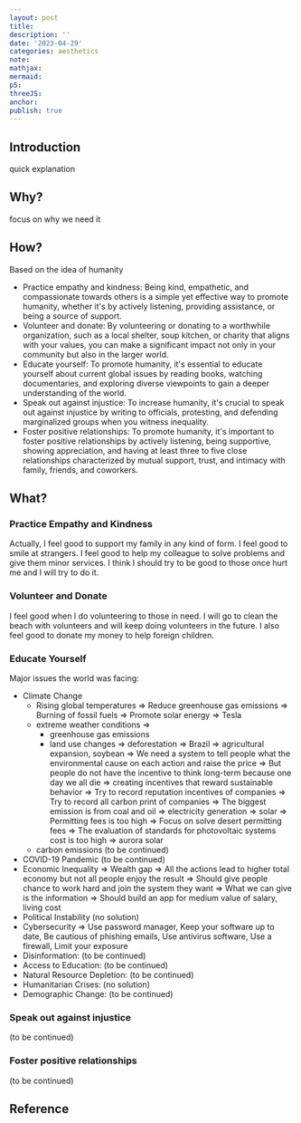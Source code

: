 ```yaml
---
layout: post
title:
description: ''
date: '2023-04-29'
categories: aesthetics
note:
mathjax:
mermaid:
p5:
threeJS:
anchor:
publish: true
---
```


## Introduction

quick explanation

## Why?

focus on why we need it

## How?

Based on the idea of humanity

* Practice empathy and kindness: Being kind, empathetic, and compassionate towards others is a simple yet effective way to promote humanity, whether it's by actively listening, providing assistance, or being a source of support.
* Volunteer and donate: By volunteering or donating to a worthwhile organization, such as a local shelter, soup kitchen, or charity that aligns with your values, you can make a significant impact not only in your community but also in the larger world.
* Educate yourself: To promote humanity, it's essential to educate yourself about current global issues by reading books, watching documentaries, and exploring diverse viewpoints to gain a deeper understanding of the world.
* Speak out against injustice: To increase humanity, it's crucial to speak out against injustice by writing to officials, protesting, and defending marginalized groups when you witness inequality.
* Foster positive relationships: To promote humanity, it's important to foster positive relationships by actively listening, being supportive, showing appreciation, and having at least three to five close relationships characterized by mutual support, trust, and intimacy with family, friends, and coworkers.

## What?

### Practice Empathy and Kindness

Actually, I feel good to support my family in any kind of form. I feel good to smile at strangers. I feel good to help my colleague to solve problems and give them minor services. I think I should try to be good to those once hurt me and I will try to do it.

### Volunteer and Donate

I feel good when I do volunteering to those in need. I will go to clean the beach with volunteers and will keep doing volunteers in the future. I also feel good to donate my money to help foreign children.

### Educate Yourself

Major issues the world was facing:

* Climate Change
  * Rising global temperatures => Reduce greenhouse gas emissions => Burning of fossil fuels => Promote solar energy => Tesla
  * extreme weather conditions =>
    * greenhouse gas emissions
    * land use changes => deforestation => Brazil => agricultural expansion, soybean => We need a system to tell people what the environmental cause on each action and raise the price => But people do not have the incentive to think long-term because one day we all die => creating incentives that reward sustainable behavior => Try to record reputation incentives of companies => Try to record all carbon print of companies => The biggest emission is from coal and oil => electricity generation => solar => Permitting fees is too high => Focus on solve desert permitting fees => The evaluation of standards for photovoltaic systems cost is too high => aurora solar
  * carbon emissions (to be continued)
* COVID-19 Pandemic (to be continued)
* Economic Inequality => Wealth gap => All the actions lead to higher total economy but not all people enjoy the result => Should give people chance to work hard and join the system they want => What we can give is the information => Should build an app for medium value of salary, living cost
* Political Instability (no solution)
* Cybersecurity => Use password manager, Keep your software up to date, Be cautious of phishing emails, Use antivirus software, Use a firewall, Limit your exposure
* Disinformation: (to be continued)
* Access to Education: (to be continued)
* Natural Resource Depletion: (to be continued)
* Humanitarian Crises: (no solution)
* Demographic Change: (to be continued)

### Speak out against injustice

(to be continued)

### Foster positive relationships

(to be continued)

## Reference
